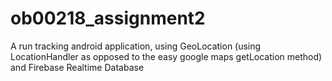 # ob00218_assignment2
A run tracking android application, using GeoLocation (using LocationHandler as opposed to the easy google maps getLocation method) and Firebase Realtime Database
